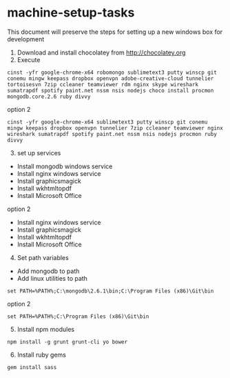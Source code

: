 # machine-setup-tasks
This document will  preserve the steps for setting up a new windows box for development

1. Download and install chocolatey from http://chocolatey.org
2. Execute
```
cinst -yfr google-chrome-x64 robomongo sublimetext3 putty winscp git conemu mingw keepass dropbox openvpn adobe-creative-cloud tunnelier tortoisesvn 7zip ccleaner teamviewer rdm nginx skype wireshark sumatrapdf spotify paint.net nssm nsis nodejs choco install procmon mongodb.core.2.6 ruby divvy
 ```
option 2
```
cinst -yfr google-chrome-x64 sublimetext3 putty winscp git conemu mingw keepass dropbox openvpn tunnelier 7zip ccleaner teamviewer nginx wireshark sumatrapdf spotify paint.net nssm nsis nodejs procmon ruby divvy
```

3. set up services
 * Install mongodb windows service
 * Install nginx windows service
 * Install graphicsmagick
 * Install wkhtmltopdf
 * Install Microsoft Office

option 2
 * Install nginx windows service
 * Install graphicsmagick
 * Install wkhtmltopdf
 * Install Microsoft Office

4. Set path variables
 * Add mongodb to path
 * Add linux utilities to path 
 ```
 set PATH=%PATH%;C:\mongodb\2.6.1\bin;C:\Program Files (x86)\Git\bin
 ```
 
 option 2
 ```
 set PATH=%PATH%;C:\Program Files (x86)\Git\bin
 ```

5. Install npm modules
```
npm install -g grunt grunt-cli yo bower
```
6. Install ruby gems
```
gem install sass
```
